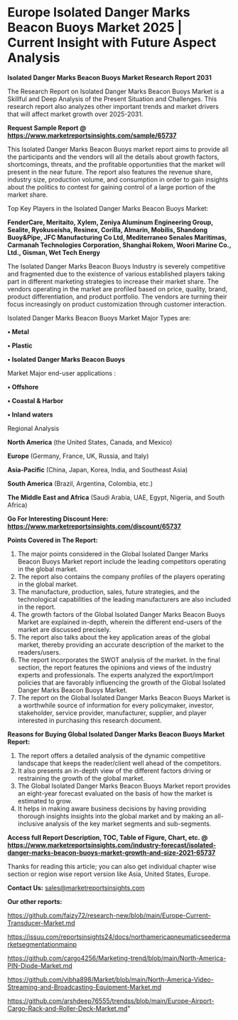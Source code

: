 # Europe Isolated Danger Marks Beacon Buoys Market 2025 | Current Insight with Future Aspect Analysis

<strong>Isolated Danger Marks Beacon Buoys Market Research Report 2031</strong>

The Research Report on Isolated Danger Marks Beacon Buoys Market is a Skillful and Deep Analysis of the Present Situation and Challenges. This research report also analyzes other important trends and market drivers that will affect market growth over 2025-2031.

<strong>Request Sample Report @ <a href=https://www.marketreportsinsights.com/sample/65737>https://www.marketreportsinsights.com/sample/65737</a></strong>

This Isolated Danger Marks Beacon Buoys market report aims to provide all the participants and the vendors will all the details about growth factors, shortcomings, threats, and the profitable opportunities that the market will present in the near future. The report also features the revenue share, industry size, production volume, and consumption in order to gain insights about the politics to contest for gaining control of a large portion of the market share.

Top Key Players in the Isolated Danger Marks Beacon Buoys Market:

<strong>FenderCare, Meritaito, Xylem, Zeniya Aluminum Engineering Group, Sealite, Ryokuseisha, Resinex, Corilla, Almarin, Mobilis, Shandong Buoy&Pipe, JFC Manufacturing Co Ltd, Mediterraneo Senales Maritimas, Carmanah Technologies Corporation, Shanghai Rokem, Woori Marine Co., Ltd., Gisman, Wet Tech Energy</strong>

The Isolated Danger Marks Beacon Buoys Industry is severely competitive and fragmented due to the existence of various established players taking part in different marketing strategies to increase their market share. The vendors operating in the market are profiled based on price, quality, brand, product differentiation, and product portfolio. The vendors are turning their focus increasingly on product customization through customer interaction.

Isolated Danger Marks Beacon Buoys Market Major Types are:

<strong>• Metal

• Plastic

• Isolated Danger Marks Beacon Buoys</strong>

Market Major end-user applications :

<strong>• Offshore

• Coastal & Harbor

• Inland waters</strong>

Regional Analysis

</u><strong><b>North America</b></strong> (the United States, Canada, and Mexico)

<strong><b>Europe </b></strong>(Germany, France, UK, Russia, and Italy)

<strong><b>Asia-Pacific</b></strong> (China, Japan, Korea, India, and Southeast Asia)

<strong><b>South America</b></strong> (Brazil, Argentina, Colombia, etc.)

<strong><b>The Middle East and Africa</b></strong> (Saudi Arabia, UAE, Egypt, Nigeria, and South Africa)

<strong>Go For Interesting Discount Here: <a href=https://www.marketreportsinsights.com/discount/65737>https://www.marketreportsinsights.com/discount/65737</a></strong>

<strong>Points Covered in The Report:</strong>
<ol>
  <li>The major points considered in the Global Isolated Danger Marks Beacon Buoys Market report include the leading competitors operating in the global market.</li>
  <li>The report also contains the company profiles of the players operating in the global market.</li>
  <li>The manufacture, production, sales, future strategies, and the technological capabilities of the leading manufacturers are also included in the report.</li>
  <li>The growth factors of the Global Isolated Danger Marks Beacon Buoys Market are explained in-depth, wherein the different end-users of the market are discussed precisely.</li>
  <li>The report also talks about the key application areas of the global market, thereby providing an accurate description of the market to the readers/users.</li>
  <li>The report incorporates the SWOT analysis of the market. In the final section, the report features the opinions and views of the industry experts and professionals. The experts analyzed the export/import policies that are favorably influencing the growth of the Global Isolated Danger Marks Beacon Buoys Market.</li>
  <li>The report on the Global Isolated Danger Marks Beacon Buoys Market is a worthwhile source of information for every policymaker, investor, stakeholder, service provider, manufacturer, supplier, and player interested in purchasing this research document.</li>
</ol>
<strong>Reasons for Buying Global Isolated Danger Marks Beacon Buoys Market Report:</strong>

<ol>
  <li>The report offers a detailed analysis of the dynamic competitive landscape that keeps the reader/client well ahead of the competitors.</li>
  <li>It also presents an in-depth view of the different factors driving or restraining the growth of the global market.</li>
  <li>The Global Isolated Danger Marks Beacon Buoys Market report provides an eight-year forecast evaluated on the basis of how the market is estimated to grow.</li>
  <li>It helps in making aware business decisions by having providing thorough insights insights into the global market and by making an all-inclusive analysis of the key market segments and sub-segments.</li>
</ol>
<strong>Access full Report Description, TOC, Table of Figure, Chart, etc. @ <a href=https://www.marketreportsinsights.com/industry-forecast/isolated-danger-marks-beacon-buoys-market-growth-and-size-2021-65737>https://www.marketreportsinsights.com/industry-forecast/isolated-danger-marks-beacon-buoys-market-growth-and-size-2021-65737</a></strong>


Thanks for reading this article; you can also get individual chapter wise section or region wise report version like Asia, United States, Europe.

<strong>Contact Us:</strong>
sales@marketreportsinsights.com

<strong>Our other reports:</strong>

<a href=https://github.com/faizy72/research-new/blob/main/Europe-Current-Transducer-Market.md>https://github.com/faizy72/research-new/blob/main/Europe-Current-Transducer-Market.md</a>

<a href=https://issuu.com/reportsinsights24/docs/northamericapneumaticseedermarketsegmentationmainp>https://issuu.com/reportsinsights24/docs/northamericapneumaticseedermarketsegmentationmainp</a>

<a href=https://github.com/cargo4256/Marketing-trend/blob/main/North-America-PIN-Diode-Market.md>https://github.com/cargo4256/Marketing-trend/blob/main/North-America-PIN-Diode-Market.md</a>

<a href=https://github.com/vibha898/Market/blob/main/North-America-Video-Streaming-and-Broadcasting-Equipment-Market.md>https://github.com/vibha898/Market/blob/main/North-America-Video-Streaming-and-Broadcasting-Equipment-Market.md</a>

<a href=https://github.com/arshdeep76555/trendss/blob/main/Europe-Airport-Cargo-Rack-and-Roller-Deck-Market.md>https://github.com/arshdeep76555/trendss/blob/main/Europe-Airport-Cargo-Rack-and-Roller-Deck-Market.md</a>"
